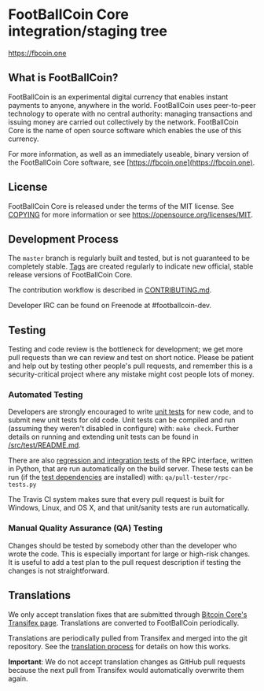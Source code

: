 FootBallCoin Core integration/staging tree
=====================================
https://fbcoin.one

What is FootBallCoin?
----------------

FootBallCoin is an experimental digital currency that enables instant payments to
anyone, anywhere in the world. FootBallCoin uses peer-to-peer technology to operate
with no central authority: managing transactions and issuing money are carried
out collectively by the network. FootBallCoin Core is the name of open source
software which enables the use of this currency.

For more information, as well as an immediately useable, binary version of
the FootBallCoin Core software, see [https://fbcoin.one](https://fbcoin.one).

License
-------

FootBallCoin Core is released under the terms of the MIT license. See [COPYING](COPYING) for more
information or see https://opensource.org/licenses/MIT.

Development Process
-------------------

The `master` branch is regularly built and tested, but is not guaranteed to be
completely stable. [Tags](https://github.com/fbcoinone/footballcoin/tags) are created
regularly to indicate new official, stable release versions of FootBallCoin Core.

The contribution workflow is described in [CONTRIBUTING.md](CONTRIBUTING.md).


Developer IRC can be found on Freenode at #footballcoin-dev.

Testing
-------

Testing and code review is the bottleneck for development; we get more pull
requests than we can review and test on short notice. Please be patient and help out by testing
other people's pull requests, and remember this is a security-critical project where any mistake might cost people
lots of money.

### Automated Testing

Developers are strongly encouraged to write [unit tests](src/test/README.md) for new code, and to
submit new unit tests for old code. Unit tests can be compiled and run
(assuming they weren't disabled in configure) with: `make check`. Further details on running
and extending unit tests can be found in [/src/test/README.md](/src/test/README.md).

There are also [regression and integration tests](/qa) of the RPC interface, written
in Python, that are run automatically on the build server.
These tests can be run (if the [test dependencies](/qa) are installed) with: `qa/pull-tester/rpc-tests.py`

The Travis CI system makes sure that every pull request is built for Windows, Linux, and OS X, and that unit/sanity tests are run automatically.

### Manual Quality Assurance (QA) Testing

Changes should be tested by somebody other than the developer who wrote the
code. This is especially important for large or high-risk changes. It is useful
to add a test plan to the pull request description if testing the changes is
not straightforward.

Translations
------------

We only accept translation fixes that are submitted through [Bitcoin Core's Transifex page](https://www.transifex.com/projects/p/bitcoin/).
Translations are converted to FootBallCoin periodically.

Translations are periodically pulled from Transifex and merged into the git repository. See the
[translation process](doc/translation_process.md) for details on how this works.

**Important**: We do not accept translation changes as GitHub pull requests because the next
pull from Transifex would automatically overwrite them again.
